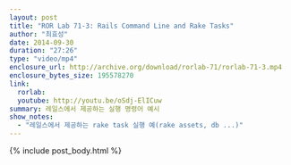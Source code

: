 ```yaml
---
layout: post
title: "ROR Lab 71-3: Rails Command Line and Rake Tasks"
author: "최효성"
date: 2014-09-30
duration: "27:26"
type: "video/mp4"
enclosure_url: http://archive.org/download/rorlab-71/rorlab-71-3.mp4
enclosure_bytes_size: 195578270
link:
  rorlab: 
  youtube: http://youtu.be/oSdj-ElICuw
summary: 레일스에서 제공하는 실행 명령어 예시
show_notes:
  - "레일스에서 제공하는 rake task 실행 예(rake assets, db ...)"
---
```


{% include post_body.html %}